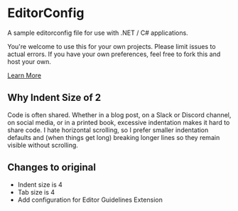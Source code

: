 # EditorConfig

A sample editorconfig file for use with .NET / C# applications.

You're welcome to use this for your own projects. Please limit issues to actual errors. If you have your own preferences, feel free to fork this and host your own.

[Learn More](https://www.hanselman.com/blog/tabs-vs-spaces-a-peaceful-resolution-with-editorconfig-in-visual-studio-plus-net-extensions)

## Why Indent Size of 2

Code is often shared. Whether in a blog post, on a Slack or Discord channel, on social media, or in a printed book, excessive indentation makes it hard to share code. I hate horizontal scrolling, so I prefer smaller indentation defaults and (when things get long) breaking longer lines so they remain visible without scrolling.

## Changes to original
- Indent size is 4
- Tab size is 4
- Add configuration for Editor Guidelines Extension
